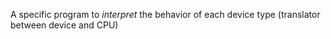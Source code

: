 A specific program to *interpret* the behavior of each device type (translator between device and CPU)
